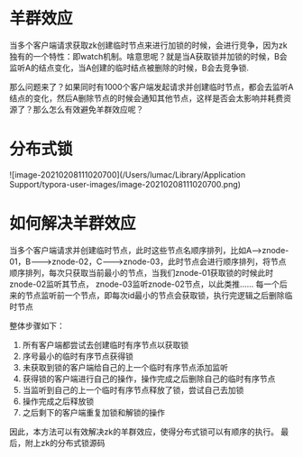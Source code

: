 # 羊群效应

当多个客户端请求获取zk创建临时节点来进行加锁的时候，会进行竞争，因为zk独有的一个特性：即watch机制。啥意思呢？就是当A获取锁并加锁的时候，B会监听A的结点变化，当A创建的临时结点被删除的时候，B会去竞争锁.

那么问题来了？如果同时有1000个客户端发起请求并创建临时节点，都会去监听A结点的变化，然后A删除节点的时候会通知其他节点，这样是否会太影响并耗费资源了？那么怎么有效避免羊群效应呢？

# 分布式锁

![image-20210208111020700](/Users/lumac/Library/Application Support/typora-user-images/image-20210208111020700.png)

# 如何解决羊群效应

当多个客户端请求并创建临时节点，此时这些节点名顺序排列，比如A-->znode-01，B--->znode-02，C--->znode-03，此时节点会进行顺序排列，将节点顺序排列，每次只获取当前最小的节点，当我们znode-01获取锁的时候此时znode-02监听其节点， znode-03监听znode-02节点，以此类推…… 每一个后来的节点监听前一个节点，即每次id最小的节点会获取锁，执行完逻辑之后删除临时节点

整体步骤如下：

1. 所有客户端都尝试去创建临时有序节点以获取锁
2. 序号最小的临时有序节点获得锁
3. 未获取到锁的客户端给自己的上一个临时有序节点添加监听
4. 获得锁的客户端进行自己的操作，操作完成之后删除自己的临时有序节点
5. 当监听到自己的上一个临时有序节点释放了锁，尝试自己去加锁
6. 操作完成之后释放锁
7. 之后剩下的客户端重复加锁和解锁的操作

因此，本方法可以有效解决zk的羊群效应，使得分布式锁可以有顺序的执行。 最后，附上zk的分布式锁源码